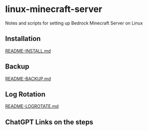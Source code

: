 # linux-minecraft-server
Notes and scripts for setting up Bedrock Minecraft Server on Linux

## Installation

[README-INSTALL.md](README-INSTALL.md)

## Backup

[README-BACKUP.md](README-BACKUP.md)

## Log Rotation

[README-LOGROTATE.md](README-LOGROTATE.md)

## ChatGPT Links on the steps

